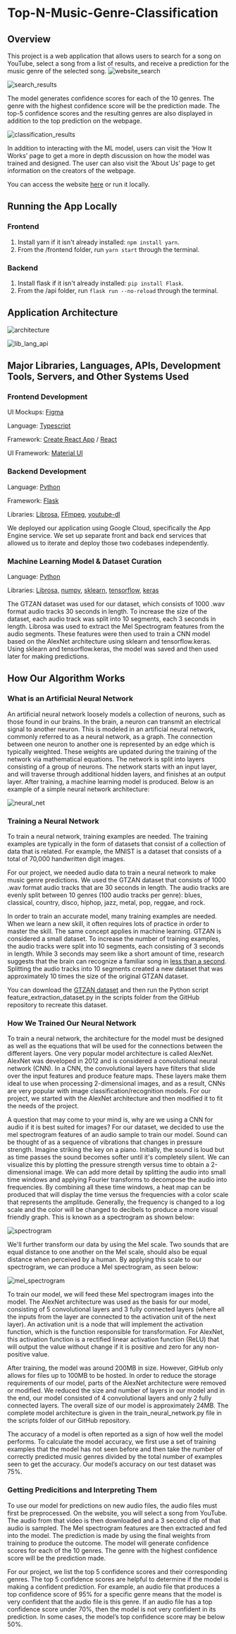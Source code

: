 # Top-N-Music-Genre-Classification
## Overview
This project is a web application that allows users to search for a song on YouTube, select a song from a list of results, and receive a prediction for the music genre of the selected song.
![website_search](https://raw.githubusercontent.com/smm3123/Top-N-Music-Genre-Classification/main/img/website_1.jpg)

![search_results](https://raw.githubusercontent.com/smm3123/Top-N-Music-Genre-Classification/main/img/website_2.jpg)

The model generates confidence scores for each of the 10 genres.  The genre with the highest confidence score will be the prediction made. The top-5 confidence scores and the resulting genres are also displayed in addition to the top prediction on the webpage.

![classification_results](https://raw.githubusercontent.com/smm3123/Top-N-Music-Genre-Classification/main/img/website_3.jpg)

In addition to interacting with the ML model, users can visit the ‘How It Works’ page to get a more in depth discussion on how the model was trained and designed. The user can also visit the ‘About Us’ page to get information on the creators of the webpage.

You can access the website [here](https://osu-capstone-testing.uc.r.appspot.com/) or run it locally.

## Running the App Locally
### Frontend
1. Install yarn if it isn't already installed: `npm install yarn`.
2. From the /frontend folder, run `yarn start` through the terminal.

### Backend
1. Install flask if it isn't already installed: `pip install Flask`.
2. From the /api folder, run `flask run --no-reload` through the terminal.

## Application Architecture
![architecture](https://github.com/smm3123/Top-N-Music-Genre-Classification/blob/main/img/libraries_languages_apis.jpg?raw=true)

![lib_lang_api](https://raw.githubusercontent.com/smm3123/Top-N-Music-Genre-Classification/main/img/high_level_architecture.jpg)

## Major Libraries, Languages, APIs, Development Tools, Servers, and Other Systems Used
### Frontend Development
UI Mockups: [Figma](https://www.figma.com/)

Language: [Typescript](https://www.typescriptlang.org/)

Framework: [Create React App](https://create-react-app.dev/) / [React](https://reactjs.org/)

UI Framework: [Material UI](https://material-ui.com/)

### Backend Development
Language: [Python](https://www.python.org/)

Framework: [Flask](https://flask.palletsprojects.com/)

Libraries: [Librosa](https://librosa.org/), [FFmpeg](https://www.ffmpeg.org/), [youtube-dl](https://github.com/ytdl-org/youtube-dl)

We deployed our application using Google Cloud, specifically the App Engine service. We set up separate front and back end services that allowed us to iterate and deploy those two codebases independently.

### Machine Learning Model & Dataset Curation
Language: [Python](https://www.python.org/)

Libraries: [Librosa](https://librosa.org/), [numpy](https://numpy.org/), [sklearn](https://scikit-learn.org/stable/), [tensorflow](https://www.tensorflow.org/), [keras](https://keras.io/)

The GTZAN dataset was used for our dataset, which consists of 1000 .wav format audio tracks 30 seconds in length. To increase the size of the dataset, each audio track was split into 10 segments, each 3 seconds in length. Librosa was used to extract the Mel Spectrogram features from the audio segments. These features were then used to train a CNN model based on the AlexNet architecture using sklearn and tensorflow.keras. Using sklearn and tensorflow.keras, the model was saved and then used later for making predictions.

## How Our Algorithm Works
### What is an Artificial Neural Network
An artificial neural network loosely models a collection of neurons, such as those found in our brains. In the brain, a neuron can transmit an electrical signal to another neuron. This is modeled in an artificial neural network, commonly referred to as a neural network, as a graph. The connection between one neuron to another one is represented by an edge which is typically weighted. These weights are updated during the training of the network via mathematical equations. The network is split into layers consisting of a group of neurons. The network starts with an input layer, and will traverse through additional hidden layers, and finishes at an output layer. After training, a machine learning model is produced. Below is an example of a simple neural network architecture:

![neural_net](https://raw.githubusercontent.com/smm3123/Top-N-Music-Genre-Classification/main/img/neural_net_architecture.png)

### Training a Neural Network
To train a neural network, training examples are needed. The training examples are typically in the form of datasets that consist of a collection of data that is related. For example, the MNIST is a dataset that consists of a total of 70,000 handwritten digit images.

For our project, we needed audio data to train a neural network to make music genre predictions. We used the GTZAN dataset that consists of 1000 .wav format audio tracks that are 30 seconds in length. The audio tracks are evenly split between 10 genres (100 audio tracks per genre): blues, classical, country, disco, hiphop, jazz, metal, pop, reggae, and rock.

In order to train an accurate model, many training examples are needed. When we learn a new skill, it often requires lots of practice in order to master the skill. The same concept applies in machine learning. GTZAN is considered a small dataset. To increase the number of training examples, the audio tracks were split into 10 segments, each consisting of 3 seconds in length. While 3 seconds may seem like a short amount of time, research suggests that the brain can recognize a familiar song in [less than a second](https://www.sciencedaily.com/releases/2019/10/191030073312.htm). Splitting the audio tracks into 10 segments created a new dataset that was approximately 10 times the size of the original GTZAN dataset.

You can download the [GTZAN dataset](http://marsyas.info/downloads/datasets.html) and then run the Python script feature_extraction_dataset.py in the scripts folder from the GitHub repository to recreate this dataset.

### How We Trained Our Neural Network
To train a neural network, the architecture for the model must be designed as well as the equations that will be used for the connections between the different layers. One very popular model architecture is called AlexNet. AlexNet was developed in 2012 and is considered a convolutional neural network (CNN). In a CNN, the convolutional layers have filters that slide over the input features and produce feature maps. These layers make them ideal to use when processing 2-dimensional images, and as a result, CNNs are very popular with image classification/recognition models. For our project, we started with the AlexNet architecture and then modified it to fit the needs of the project.

A question that may come to your mind is, why are we using a CNN for audio if it is best suited for images? For our dataset, we decided to use the mel spectrogram features of an audio sample to train our model. Sound can be thought of as a sequence of vibrations that changes in pressure strength. Imagine striking the key on a piano. Initially, the sound is loud but as time passes the sound becomes softer until it's completely silent. We can visualize this by plotting the pressure strength versus time to obtain a 2-dimensional image. We can add more detail by splitting the audio into small time windows and applying Fourier transforms to decompose the audio into frequencies. By combining all these time windows, a heat map can be produced that will display the time versus the frequencies with a color scale that represents the amplitude. Generally, the frequency is changed to a log scale and the color will be changed to decibels to produce a more visual friendly graph. This is known as a spectrogram as shown below:

![spectrogram](https://raw.githubusercontent.com/smm3123/Top-N-Music-Genre-Classification/main/img/spectrogram_visualization.png)

We'll further transform our data by using the Mel scale. Two sounds that are equal distance to one another on the Mel scale, should also be equal distance when perceived by a human. By applying this scale to our spectrogram, we can produce a Mel spectrogram, as seen below:

![mel_spectrogram](https://raw.githubusercontent.com/smm3123/Top-N-Music-Genre-Classification/main/img/mel_spectrogram_visualization.png)

To train our model, we will feed these Mel spectrogram images into the model. The AlexNet architecture was used as the basis for our model, consisting of 5 convolutional layers and 3 fully connected layers (where all the inputs from the layer are connected to the activation unit of the next layer). An activation unit is a node that will implement the activation function, which is the function responsible for transformation. For AlexNet, this activation function is a rectified linear activation function (ReLU) that will output the value without change if it is positive and zero for any non-positive value.

After training, the model was around 200MB in size. However, GitHub only allows for files up to 100MB to be hosted. In order to reduce the storage requirements of our model, parts of the AlexNet architecture were removed or modified. We reduced the size and number of layers in our model and in the end, our model consisted of 4 convolutional layers and only 2 fully connected layers. The overall size of our model is approximately 24MB. The complete model architecture is given in the train_neural_network.py file in the scripts folder of our GitHub repository.

The accuracy of a model is often reported as a sign of how well the model performs. To calculate the model accuracy, we first use a set of training examples that the model has not seen before and then take the number of correctly predicted music genres divided by the total number of examples seen to get the accuracy. Our model’s accuracy on our test dataset was 75%.

### Getting Predicitions and Interpreting Them
To use our model for predictions on new audio files, the audio files must first be preprocessed. On the website, you will select a song from YouTube. The audio from that video is then downloaded and a 3 second clip of that audio is sampled. The Mel spectrogram features are then extracted and fed into the model. The prediction is made by using the final weights from training to produce the outcome. The model will generate confidence scores for each of the 10 genres. The genre with the highest confidence score will be the prediction made.

For our project, we list the top 5 confidence scores and their corresponding genres. The top 5 confidence scores are helpful to determine if the model is making a confident prediction. For example, an audio file that produces a top confidence score of 95% for a specific genre means that the model is very confident that the audio file is this genre. If an audio file has a top confidence score under 70%, then the model is not very confident in its prediction. In some cases, the model’s top confidence score may be below 50%.
